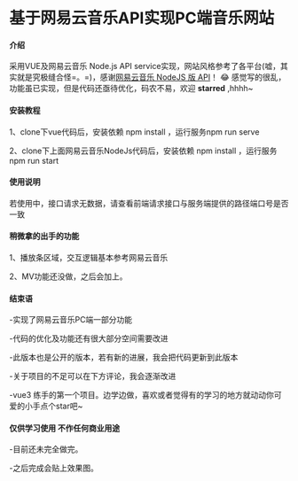 # 基于网易云音乐API实现PC端音乐网站

#### 介绍
采用VUE及网易云音乐 Node.js API service实现，网站风格参考了各平台(嘘，其实就是究极缝合怪=。=)，感谢[网易云音乐 NodeJS 版 API](https://binaryify.github.io/NeteaseCloudMusicApi/#/)！
:joy:  感觉写的很乱，功能虽已实现，但是代码还亟待优化，码农不易，欢迎 **starred** ,hhhh~


#### 安装教程
1、clone下vue代码后，安装依赖 npm install ，运行服务npm run serve

2、clone下上面网易云音乐NodeJs代码后，安装依赖 npm install ，运行服务npm run start

#### 使用说明
若使用中，接口请求无数据，请查看前端请求接口与服务端提供的路径端口号是否一致

#### 稍微拿的出手的功能
1、播放条区域，交互逻辑基本参考网易云音乐

2、MV功能还没做，之后会加上。

<!-- 2、mv视频，采用了videojs，添加了视频清晰度功能 -->

#### 结束语
-实现了网易云音乐PC端一部分功能

-代码的优化及功能还有很大部分空间需要改进

-此版本也是公开的版本，若有新的进展，我会把代码更新到此版本

-关于项目的不足可以在下方评论，我会逐渐改进

-vue3 练手的第一个项目。边学边做，喜欢或者觉得有的学习的地方就动动你可爱的小手点个star吧~

#### 仅供学习使用 不作任何商业用途

-目前还未完全做完。

-之后完成会贴上效果图。
